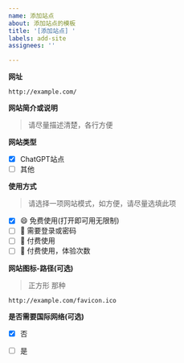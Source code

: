 ```yaml
---
name: 添加站点
about: 添加站点的模板
title: '[添加站点] '
labels: add-site
assignees: ''

---
```



**网址**

```
http://example.com/
```
**网站简介或说明**

> 请尽量描述清楚，各行方便

**网站类型**

- [x] ChatGPT站点
- [ ] 其他

**使用方式**

> 请选择一项网站模式，如方便，请尽量选填此项

- [x] 😄 免费使用(打开即可用无限制)
- [ ] 🔑 需要登录或密码
- [ ] 🤑 付费使用
- [ ] 🎁 付费使用，体验次数

**网站图标-路径(可选)**
> 正方形 那种

```
http://example.com/favicon.ico
```

**是否需要国际网络(可选)**

- [x] 否
- [ ] 是

